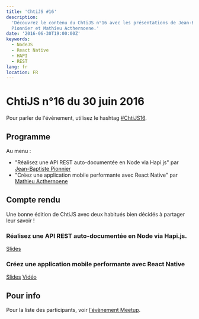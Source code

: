 ```yaml
---
title: 'ChtiJS #16'
description:
  'Découvrez le contenu du ChtiJS n°16 avec les présentations de Jean-Baptiste
  Pionnier et Mathieu Acthernoene.'
date: '2016-06-30T19:00:00Z'
keywords:
  - NodeJS
  - React Native
  - HAPI
  - REST
lang: fr
location: FR
---
```


# ChtiJS n°16 du 30 juin 2016

Pour parler de l'évènement, utilisez le hashtag
[#ChtiJS16](https://twitter.com/search?q=%23ChtiJS16&src=hash).

## Programme

Au menu :

- "Réalisez une API REST auto-documentée en Node via Hapi.js" par
  [Jean-Baptiste Pionnier](https://twitter.com/JbPionnier)
- "Créez une application mobile performante avec React Native" par
  [Mathieu Acthernoene](https://twitter.com/zoontek)

## Compte rendu

Une bonne édition de ChtiJS avec deux habitués bien décidés à partager leur
savoir !

### Réalisez une API REST auto-documentée en Node via Hapi.js.

[Slides](https://slides.com/jbpionnier)

### Créez une application mobile performante avec React Native

[Slides](http://slides.com/zoontek/react-native#/)
[Vidéo](https://www.youtube.com/watch?v=mlyAyiA6xwY)

## Pour info

Pour la liste des participants, voir
[l'évènement Meetup](https://www.meetup.com/FranceJS/events/231361801/).
